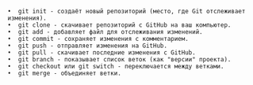     •  git init - создаёт новый репозиторий (место, где Git отслеживает изменения).
    •  git clone - скачивает репозиторий с GitHub на ваш компьютер.
    •  git add - добавляет файл для отслеживания изменений.
    •  git commit - сохраняет изменения с комментарием.
    •  git push - отправляет изменения на GitHub.
    •  git pull - скачивает последние изменения с GitHub.
    •  git branch - показывает список веток (как "версии" проекта).
    •  git checkout или git switch - переключается между ветками.
    •  git merge - объединяет ветки.